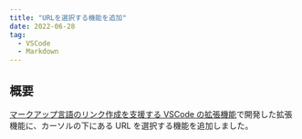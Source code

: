 ```yaml
---
title: "URLを選択する機能を追加"
date: 2022-06-28
tag:
  - VSCode
  - Markdown
---
```


## 概要

[マークアップ言語のリンク作成を支援する VSCode の拡張機能](https://omoitsuki.netlify.app/posts/must-vsce/)で開発した拡張機能に、カーソルの下にある URL を選択する機能を追加しました。

<!--more-->
